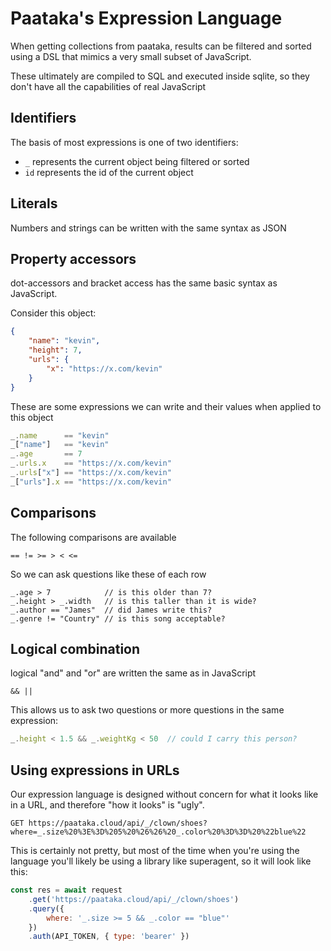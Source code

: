 # Paataka's Expression Language

When getting collections from paataka, results can be filtered and
sorted using a DSL that mimics a very small subset of JavaScript.

These ultimately are compiled to SQL and executed inside sqlite, so
they don't have all the capabilities of real JavaScript

## Identifiers

The basis of most expressions is one of two identifiers:

- `_` represents the current object being filtered or sorted
- `id` represents the id of the current object

## Literals

Numbers and strings can be written with the same syntax as JSON


## Property accessors

dot-accessors and bracket access has the same basic syntax as JavaScript.

Consider this object:

```json
{
    "name": "kevin",
    "height": 7,
    "urls": {
        "x": "https://x.com/kevin"
    }
}
```

These are some expressions we can write and their values
when applied to this object

```js
_.name      == "kevin"
_["name"]   == "kevin"
_.age       == 7
_.urls.x    == "https://x.com/kevin"
_.urls["x"] == "https://x.com/kevin"
_["urls"].x == "https://x.com/kevin"
```

## Comparisons

The following comparisons are available

```
== != >= > < <= 
```

So we can ask questions like these of each row

```
_.age > 7            // is this older than 7?
_.height > _.width   // is this taller than it is wide?
_.author == "James"  // did James write this?
_.genre != "Country" // is this song acceptable?
```

## Logical combination

logical "and" and "or" are written the same as in JavaScript

```
&& ||
```

This allows us to ask two questions or more questions in the same expression:

```js
_.height < 1.5 && _.weightKg < 50  // could I carry this person?
```

## Using expressions in URLs

Our expression language is designed without concern
for what it looks like in a URL, and therefore "how it looks" is "ugly".

```
GET https://paataka.cloud/api/_/clown/shoes?where=_.size%20%3E%3D%205%20%26%26%20_.color%20%3D%3D%20%22blue%22
```

This is certainly not pretty, but most of the time when you're using the language you'll likely be using a library like superagent, so it will look like this:

```js
const res = await request
    .get('https://paataka.cloud/api/_/clown/shoes')
    .query({
        where: '_.size >= 5 && _.color == "blue"'
    })
    .auth(API_TOKEN, { type: 'bearer' })
```

